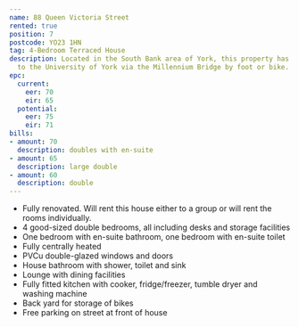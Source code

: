```yaml
---
name: 88 Queen Victoria Street
rented: true
position: 7
postcode: YO23 1HN
tag: 4-Bedroom Terraced House
description: Located in the South Bank area of York, this property has easy access
  to the University of York via the Millennium Bridge by foot or bike.
epc:
  current:
    eer: 70
    eir: 65
  potential:
    eer: 75
    eir: 71
bills:
- amount: 70
  description: doubles with en-suite
- amount: 65
  description: large double
- amount: 60
  description: double
---
```


* Fully renovated. Will rent this house either to a group or will rent the rooms individually.
* 4 good-sized double bedrooms, all including desks and storage facilities
* One bedroom with en-suite bathroom, one bedroom with en-suite toilet
* Fully centrally heated
* PVCu double-glazed windows and doors
* House bathroom with shower, toilet and sink
* Lounge with dining facilities
* Fully fitted kitchen with cooker, fridge/freezer, tumble dryer and washing machine
* Back yard for storage of bikes
* Free parking on street at front of house

